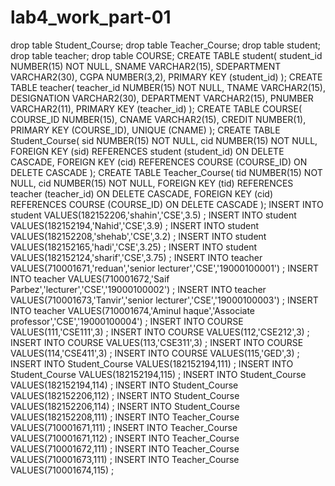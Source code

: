 # lab4_work_part-01
drop table Student_Course; drop table Teacher_Course; drop table student; drop table teacher; drop table COURSE; CREATE TABLE student(    student_id    NUMBER(15) NOT NULL,    SNAME         VARCHAR2(15),    SDEPARTMENT   VARCHAR2(30),    CGPA          NUMBER(3,2),    PRIMARY KEY (student_id) );   CREATE TABLE teacher(    teacher_id    NUMBER(15) NOT NULL,    TNAME         VARCHAR2(15),    DESIGNATION   VARCHAR2(30),    DEPARTMENT    VARCHAR2(15),    PNUMBER       VARCHAR2(11),    PRIMARY KEY   (teacher_id) );   CREATE TABLE COURSE(    COURSE_ID     NUMBER(15),    CNAME         VARCHAR2(15),    CREDIT        NUMBER(1),    PRIMARY KEY   (COURSE_ID),    UNIQUE (CNAME) );     CREATE TABLE Student_Course(    sid            NUMBER(15) NOT NULL,    cid             NUMBER(15) NOT NULL,    FOREIGN KEY (sid) REFERENCES student (student_id) ON DELETE CASCADE,    FOREIGN KEY (cid) REFERENCES COURSE (COURSE_ID) ON DELETE CASCADE );   CREATE TABLE Teacher_Course(    tid           NUMBER(15) NOT NULL,    cid            NUMBER(15) NOT NULL,    FOREIGN KEY (tid) REFERENCES teacher (teacher_id) ON DELETE CASCADE,    FOREIGN KEY (cid) REFERENCES COURSE (COURSE_ID) ON DELETE CASCADE );    INSERT INTO student VALUES(182152206,'shahin','CSE',3.5) ; INSERT INTO student VALUES(182152194,'Nahid','CSE',3.9) ; INSERT INTO student VALUES(182152208,'shehab','CSE',3.2) ; INSERT INTO student VALUES(182152165,'hadi','CSE',3.25) ; INSERT INTO student VALUES(182152124,'sharif','CSE',3.75) ;   INSERT INTO teacher VALUES(710001671,'reduan','senior lecturer','CSE','19000100001') ; INSERT INTO teacher VALUES(710001672,'Saif Parbez','lecturer','CSE','19000100002') ; INSERT INTO teacher VALUES(710001673,'Tanvir','senior lecturer','CSE','19000100003') ; INSERT INTO teacher VALUES(710001674,'Aminul haque','Associate professor','CSE','19000100004') ;   INSERT INTO COURSE VALUES(111,'CSE111',3) ; INSERT INTO COURSE VALUES(112,'CSE212',3) ; INSERT INTO COURSE VALUES(113,'CSE311',3) ; INSERT INTO COURSE VALUES(114,'CSE411',3) ; INSERT INTO COURSE VALUES(115,'GED',3) ;  INSERT INTO Student_Course VALUES(182152194,111) ; INSERT INTO Student_Course VALUES(182152194,115) ; INSERT INTO Student_Course VALUES(182152194,114) ; INSERT INTO Student_Course VALUES(182152206,112) ; INSERT INTO Student_Course VALUES(182152206,114) ; INSERT INTO Student_Course VALUES(182152208,111) ;  INSERT INTO Teacher_Course VALUES(710001671,111) ; INSERT INTO Teacher_Course VALUES(710001671,112) ; INSERT INTO Teacher_Course VALUES(710001672,111) ; INSERT INTO Teacher_Course VALUES(710001673,111) ; INSERT INTO Teacher_Course VALUES(710001674,115) ;

